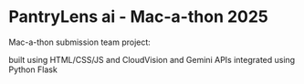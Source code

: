 # PantryLens ai - Mac-a-thon 2025
Mac-a-thon submission team project: 

built using HTML/CSS/JS and CloudVision and Gemini APIs integrated using Python Flask
